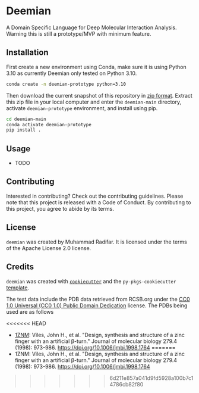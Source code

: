 # Deemian

A Domain Specific Language for Deep Molecular Interaction Analysis. Warning this is still a prototype/MVP with minimum feature.

## Installation

First create a new environment using Conda, make sure it is using Python 3.10 as currently Deemian only tested on Python 3.10.

```bash
conda create -n deemian-prototype python=3.10
```

Then download the current snapshot of this repository in [zip format](https://github.com/radifar/deemian/archive/refs/heads/main.zip).
Extract this zip file in your local computer and enter the `deemian-main` directory, activate `deemian-prototype` environment, and install using pip.

```bash
cd deemian-main
conda activate deemian-prototype
pip install .
```

## Usage

- TODO

## Contributing

Interested in contributing? Check out the contributing guidelines. Please note that this project is released with a Code of Conduct. By contributing to this project, you agree to abide by its terms.

## License

`deemian` was created by Muhammad Radifar. It is licensed under the terms of the Apache License 2.0 license.

## Credits

`deemian` was created with [`cookiecutter`](https://cookiecutter.readthedocs.io/en/latest/) and the `py-pkgs-cookiecutter` [template](https://github.com/py-pkgs/py-pkgs-cookiecutter).

The test data include the PDB data retrieved from RCSB.org under the
[CC0 1.0 Universal (CC0 1.0) Public Domain Dedication](https://creativecommons.org/publicdomain/zero/1.0/) license.
The PDBs being used are as follows

<<<<<<< HEAD
- [1ZNM](https://www.rcsb.org/structure/1znm): Viles, John H., et al. "Design, synthesis and structure of a zinc finger with an artificial β-turn." Journal of molecular biology 279.4 (1998): 973-986. <https://doi.org/10.1006/jmbi.1998.1764>
=======
- 1ZNM: Viles, John H., et al. "Design, synthesis and structure of a zinc finger with an artificial β-turn." Journal of molecular biology 279.4 (1998): 973-986. <https://doi.org/10.1006/jmbi.1998.1764>
>>>>>>> 6d211e857a041d9fd5928a100b7c14786cb82f80
